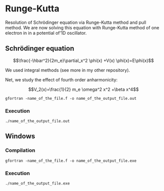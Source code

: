# Runge-Kutta
Resolution of Schrödinger equation via Runge-Kutta method and pull method.
We are now solving this equation with Runge-Kutta method of one electron in in a potential of’1D oscillator.
## Schrödinger equation

$$\frac{-\hbar^2}{2m_e}\partial_x^2 \phi(x) +V(x) \phi(x)=E\phi(x)$$

We used integral methods (see more in my other repository).

Net, we study the effect of fourth order anharmonicity:

$$V_2(x)=\frac{1}{2} m_e \omega^2 x^2 +\beta x^4$$

```
gfortran -name_of_the_file.f -o name_of_the_output_file.out
```
### Execution
```
./name_of_the_output_file.out
```

## Windows
### Compilation
```
gfortran -name_of_the_file.f -o name_of_the_output_file.exe
```
### Execution
```
./name_of_the_output_file.exe
```
